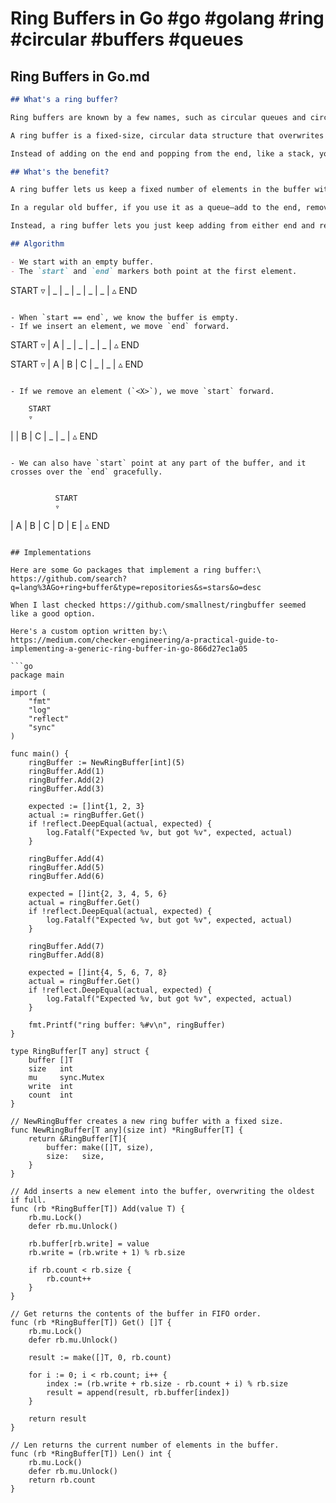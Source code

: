 # Ring Buffers in Go #go #golang #ring #circular #buffers #queues

## Ring Buffers in Go.md

```markdown
## What's a ring buffer?

Ring buffers are known by a few names, such as circular queues and circular buffers.

A ring buffer is a fixed-size, circular data structure that overwrites the oldest data when the buffer is full. It’s particularly useful for scenarios where you want to store and retrieve data in a FIFO (First-In-First-Out) manner but with limited memory. When the buffer reaches its size limit, new data will overwrite the oldest data.

Instead of adding on the end and popping from the end, like a stack, you can add to one end and remove from the start, like a queue. And as you add or remove things, the _start_ and _end_ pointers move around. By managing these pointers, a ring buffer naturally enforces the FIFO order.

## What's the benefit?

A ring buffer lets us keep a fixed number of elements in the buffer without running into reallocation. 

In a regular old buffer, if you use it as a queue—add to the end, remove from the front—then you'll eventually need to either reallocate the entire thing or shift all the elements over. 

Instead, a ring buffer lets you just keep adding from either end and removing from either end and you never have to reallocate!

## Algorithm

- We start with an empty buffer. 
- The `start` and `end` markers both point at the first element. 


```
  START
  ▿
| _ | _ | _ | _ | _ |
  ▵
  END
```

- When `start == end`, we know the buffer is empty.
- If we insert an element, we move `end` forward.

```
  START
  ▿
| A | _ | _ | _ | _ |
      ▵
      END
      

  START
  ▿
| A | B | C | _ | _ |
              ▵
              END
```

- If we remove an element (`<X>`), we move `start` forward.

```
        START
        ▿
| <X> | B | C | _ | _ |
                ▵
                END
```

- We can also have `start` point at any part of the buffer, and it crosses over the `end` gracefully.


```
              START
              ▿
| A | B | C | D | E |
      ▵
      END
```

## Implementations

Here are some Go packages that implement a ring buffer:\
https://github.com/search?q=lang%3AGo+ring+buffer&type=repositories&s=stars&o=desc

When I last checked https://github.com/smallnest/ringbuffer seemed like a good option.

Here's a custom option written by:\
https://medium.com/checker-engineering/a-practical-guide-to-implementing-a-generic-ring-buffer-in-go-866d27ec1a05

```go
package main

import (
	"fmt"
	"log"
	"reflect"
	"sync"
)

func main() {
	ringBuffer := NewRingBuffer[int](5)
	ringBuffer.Add(1)
	ringBuffer.Add(2)
	ringBuffer.Add(3)

	expected := []int{1, 2, 3}
	actual := ringBuffer.Get()
	if !reflect.DeepEqual(actual, expected) {
		log.Fatalf("Expected %v, but got %v", expected, actual)
	}

	ringBuffer.Add(4)
	ringBuffer.Add(5)
	ringBuffer.Add(6)

	expected = []int{2, 3, 4, 5, 6}
	actual = ringBuffer.Get()
	if !reflect.DeepEqual(actual, expected) {
		log.Fatalf("Expected %v, but got %v", expected, actual)
	}

	ringBuffer.Add(7)
	ringBuffer.Add(8)

	expected = []int{4, 5, 6, 7, 8}
	actual = ringBuffer.Get()
	if !reflect.DeepEqual(actual, expected) {
		log.Fatalf("Expected %v, but got %v", expected, actual)
	}

	fmt.Printf("ring buffer: %#v\n", ringBuffer)
}

type RingBuffer[T any] struct {
	buffer []T
	size   int
	mu     sync.Mutex
	write  int
	count  int
}

// NewRingBuffer creates a new ring buffer with a fixed size.
func NewRingBuffer[T any](size int) *RingBuffer[T] {
	return &RingBuffer[T]{
		buffer: make([]T, size),
		size:   size,
	}
}

// Add inserts a new element into the buffer, overwriting the oldest if full.
func (rb *RingBuffer[T]) Add(value T) {
	rb.mu.Lock()
	defer rb.mu.Unlock()

	rb.buffer[rb.write] = value
	rb.write = (rb.write + 1) % rb.size

	if rb.count < rb.size {
		rb.count++
	}
}

// Get returns the contents of the buffer in FIFO order.
func (rb *RingBuffer[T]) Get() []T {
	rb.mu.Lock()
	defer rb.mu.Unlock()

	result := make([]T, 0, rb.count)

	for i := 0; i < rb.count; i++ {
		index := (rb.write + rb.size - rb.count + i) % rb.size
		result = append(result, rb.buffer[index])
	}

	return result
}

// Len returns the current number of elements in the buffer.
func (rb *RingBuffer[T]) Len() int {
	rb.mu.Lock()
	defer rb.mu.Unlock()
	return rb.count
}
```
```

